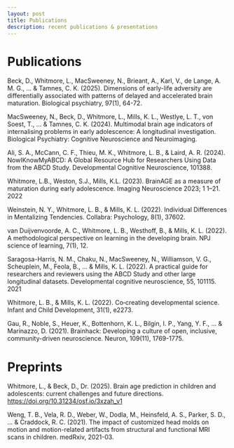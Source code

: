 ```yaml
---
layout: post
title: Publications
description: recent publications & presentations
---
```


Publications
============

Beck, D., Whitmore, L., MacSweeney, N., Brieant, A., Karl, V., de Lange, A. M. G., ... & Tamnes, C. K. (2025). Dimensions of early-life adversity are differentially associated with patterns of delayed and accelerated brain maturation. Biological psychiatry, 97(1), 64-72.

MacSweeney, N., Beck, D., Whitmore, L., Mills, K. L., Westlye, L. T., von Soest, T., ... & Tamnes, C. K. (2024). Multimodal brain age indicators of internalising problems in early adolescence: A longitudinal investigation. Biological Psychiatry: Cognitive Neuroscience and Neuroimaging.

Ali, S. A., McCann, C. F., Thieu, M. K., Whitmore, L. B., & Laird, A. R. (2024). NowIKnowMyABCD: A Global Resource Hub for Researchers Using Data from the ABCD Study. Developmental Cognitive Neuroscience, 101388.

Whitmore, L.B., Weston, S.J., Mills, K.L. (2023). BrainAGE as a measure of maturation during early adolescence. Imaging Neuroscience 2023; 1 1–21.
2022	

Weinstein, N. Y., Whitmore, L. B., & Mills, K. L. (2022). Individual Differences in Mentalizing Tendencies. Collabra: Psychology, 8(1), 37602.

van Duijvenvoorde, A. C., Whitmore, L. B., Westhoff, B., & Mills, K. L. (2022). A methodological perspective on learning in the developing brain. NPJ science of learning, 7(1), 12.

Saragosa-Harris, N. M., Chaku, N., MacSweeney, N., Williamson, V. G., Scheuplein, M., Feola, B., ... & Mills, K. L. (2022). A practical guide for researchers and reviewers using the ABCD Study and other large longitudinal datasets. Developmental cognitive neuroscience, 55, 101115.
2021

Whitmore, L. B., & Mills, K. L. (2022). Co‐creating developmental science. Infant and Child Development, 31(1), e2273.

Gau, R., Noble, S., Heuer, K., Bottenhorn, K. L., Bilgin, I. P., Yang, Y. F., ... & Marinazzo, D. (2021). Brainhack: Developing a culture of open, inclusive, community-driven neuroscience. Neuron, 109(11), 1769-1775.


Preprints
============

Whitmore, L., & Beck, D., Dr. (2025). Brain age prediction in children and adolescents: current challenges and future directions. https://doi.org/10.31234/osf.io/3xzah_v1

Weng, T. B., Vela, R. D., Weber, W., Dodla, M., Heinsfeld, A. S., Parker, S. D., ... & Craddock, R. C. (2021). The impact of customized head molds on motion and motion-related artifacts from structural and functional MRI scans in children. medRxiv, 2021-03.
